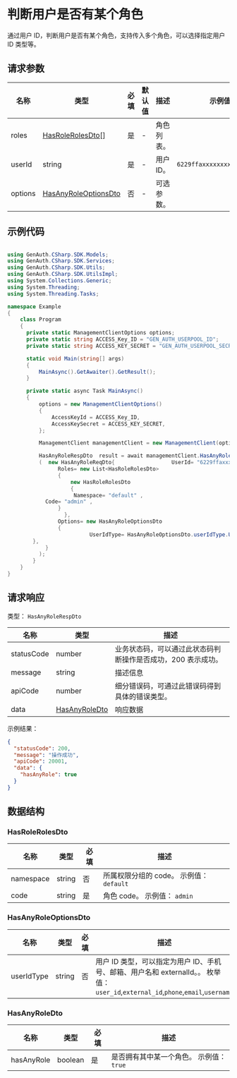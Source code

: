 # 判断用户是否有某个角色

<!--
  警告⚠️：
  不要直接修改该文档，
  https://github.com/Authing/authing-docs-factory
  使用该项目进行生成
-->

<LastUpdated />

通过用户 ID，判断用户是否有某个角色，支持传入多个角色，可以选择指定用户 ID 类型等。

## 请求参数

| 名称    | 类型                                                     | 必填 | 默认值 | 描述       | 示例值                     |
| ------- | -------------------------------------------------------- | ---- | ------ | ---------- | -------------------------- |
| roles   | <a href="#HasRoleRolesDto">HasRoleRolesDto[]</a>         | 是   | -      | 角色列表。 |                            |
| userId  | string                                                   | 是   | -      | 用户 ID。  | `6229ffaxxxxxxxxcade3e3d9` |
| options | <a href="#HasAnyRoleOptionsDto">HasAnyRoleOptionsDto</a> | 否   | -      | 可选参数。 |                            |

## 示例代码

```csharp

using GenAuth.CSharp.SDK.Models;
using GenAuth.CSharp.SDK.Services;
using GenAuth.CSharp.SDK.Utils;
using GenAuth.CSharp.SDK.UtilsImpl;
using System.Collections.Generic;
using System.Threading;
using System.Threading.Tasks;

namespace Example
{
    class Program
    {
      private static ManagementClientOptions options;
      private static string ACCESS_Key_ID = "GEN_AUTH_USERPOOL_ID";
      private static string ACCESS_KEY_SECRET = "GEN_AUTH_USERPOOL_SECRET";

      static void Main(string[] args)
      {
          MainAsync().GetAwaiter().GetResult();
      }

      private static async Task MainAsync()
      {
          options = new ManagementClientOptions()
          {
              AccessKeyId = ACCESS_Key_ID,
              AccessKeySecret = ACCESS_KEY_SECRET,
          };

          ManagementClient managementClient = new ManagementClient(options);

          HasAnyRoleRespDto  result = await managementClient.HasAnyRole
          (  new HasAnyRoleReqDto{                  UserId= "6229ffaxxxxxxxxcade3e3d9" ,
                Roles= new List<HasRoleRolesDto>
                {
                    new HasRoleRolesDto
                    {
                     Namespace= "default" ,
            Code= "admin" ,
                }
                  },
                Options= new HasAnyRoleOptionsDto
                {
                          UserIdType= HasAnyRoleOptionsDto.userIdType.USER_ID ,
        },
            }
          );
        }
    }
}

```

## 请求响应

类型： `HasAnyRoleRespDto`

| 名称       | 类型                                       | 描述                                                         |
| ---------- | ------------------------------------------ | ------------------------------------------------------------ |
| statusCode | number                                     | 业务状态码，可以通过此状态码判断操作是否成功，200 表示成功。 |
| message    | string                                     | 描述信息                                                     |
| apiCode    | number                                     | 细分错误码，可通过此错误码得到具体的错误类型。               |
| data       | <a href="#HasAnyRoleDto">HasAnyRoleDto</a> | 响应数据                                                     |

示例结果：

```json
{
  "statusCode": 200,
  "message": "操作成功",
  "apiCode": 20001,
  "data": {
    "hasAnyRole": true
  }
}
```

## 数据结构

### <a id="HasRoleRolesDto"></a> HasRoleRolesDto

| 名称      | 类型   | 必填 | 描述                                     |
| --------- | ------ | ---- | ---------------------------------------- |
| namespace | string | 否   | 所属权限分组的 code。 示例值： `default` |
| code      | string | 是   | 角色 code。 示例值： `admin`             |

### <a id="HasAnyRoleOptionsDto"></a> HasAnyRoleOptionsDto

| 名称       | 类型   | 必填 | 描述                                                                                                                              |
| ---------- | ------ | ---- | --------------------------------------------------------------------------------------------------------------------------------- |
| userIdType | string | 否   | 用户 ID 类型，可以指定为用户 ID、手机号、邮箱、用户名和 externalId。。 枚举值：`user_id`,`external_id`,`phone`,`email`,`username` |

### <a id="HasAnyRoleDto"></a> HasAnyRoleDto

| 名称       | 类型    | 必填 | 描述                                     |
| ---------- | ------- | ---- | ---------------------------------------- |
| hasAnyRole | boolean | 是   | 是否拥有其中某一个角色。 示例值： `true` |
